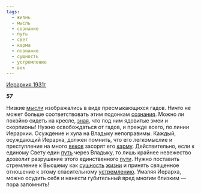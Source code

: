 ```yaml
---
tags:
  - жизнь
  - мысль
  - сознание
  - путь
  - свет
  - карма
  - познание
  - сущность
  - устремление
  - век
---
```

[Иерархия 1931г](https://127.0.0.1:4002/agni/1931)

___57___

Низкие [мысли](../../../tags/#мысль) изображались в виде пресмыкающихся гадов. Ничто не может больше соответствовать этим подонкам [сознания](../../../tags/#сознание). Можно ли покойно сидеть на кресле, [зная](../../../tags/#познание), что под ним ядовитые змеи и скорпионы! Нужно освобождаться от гадов, и прежде всего, по линии Иерархии. Осуждение и хула на Владыку непоправимы. Каждый, осуждающий Иерарха, должен помнить, что его легкомыслие и преступление на много [веков](../../../tags/#век) засорят его [карму](../../../tags/#карма). Действительно, если к единому Свету един [путь](../../../tags/#путь) через Владыку, то лишь крайнее невежество дозволит разрушение этого единственного [пути](../../../tags/#путь). Нужно поставить стремление к Высшему как [сущность](../../../tags/#сущность) [жизни](../../../tags/#жизнь) и принять священное отношение к этому спасительному [устремлению](../../../tags/#устремление). Умаляя Иерарха, можно осудить себя и нанести губительный вред многим близким — пора запомнить!   

